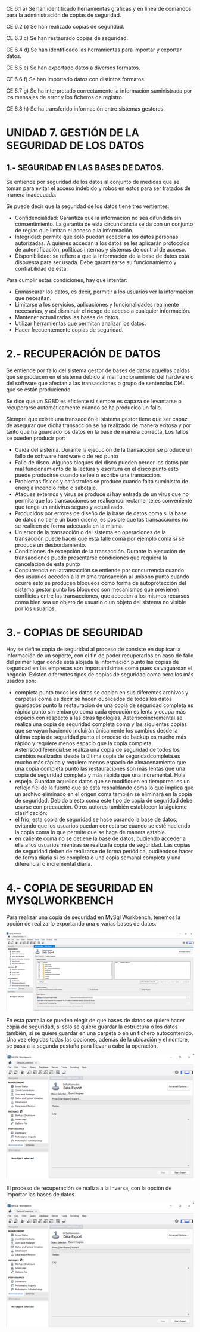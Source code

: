 CE 6.1
a) Se han identificado herramientas gráficas y en línea de comandos para la administración de copias de seguridad.

CE 6.2
b) Se han realizado copias de seguridad.

CE 6.3
c) Se han restaurado copias de seguridad.

CE 6.4
d) Se han identificado las herramientas para importar y exportar datos.

CE 6.5
e) Se han exportado datos a diversos formatos.

CE 6.6
f) Se han importado datos con distintos formatos.

CE 6.7
g) Se ha interpretado correctamente la información suministrada por los mensajes de error y los ficheros de registro.

CE 6.8
h) Se ha transferido información entre sistemas gestores.

# UNIDAD 7. GESTIÓN DE LA SEGURIDAD DE LOS DATOS

## 1.- SEGURIDAD EN LAS BASES DE DATOS.

Se entiende por seguridad de los datos al conjunto de medidas que se toman para evitar el acceso indebido y robos en estos para ser tratados de manera inadecuada.

Se puede decir que la seguridad de los datos tiene tres vertientes:

- Confidencialidad: Garantiza que la información no sea difundida sin consentimiento. La garantía de esta circunstancia se da con un conjunto de reglas que limitan el acceso a la información.
- Integridad: permite que solo puedan acceder a los datos personas autorizadas. A quienes accedan a los datos se les aplicarán protocolos de autentificación, políticas internas y sistemas de control de acceso.
- Disponibilidad: se refiere a que la información de la base de datos está dispuesta para ser usada. Debe garantizarse su funcionamiento y confiabilidad de esta.

Para cumplir estas condiciones, hay que intentar:

- Enmascarar los datos, es decir, permitir a los usuarios ver la información que necesitan.
- Limitarse a los servicios, aplicaciones y funcionalidades realmente necesarias, y así disminuir el riesgo de acceso a cualquier información.
- Mantener actualizadas las bases de datos.
- Utilizar herramientas que permitan analizar los datos.
- Hacer frecuentemente copias de seguridad.

# 2.- RECUPERACIÓN DE DATOS

Se entiende por fallo del sistema gestor de bases de datos aquellas caídas que se producen en el sistema debido al mal funcionamiento del hardware o del software que afectan a las transacciones o grupo de sentencias DML que se están produciendo.

Se dice que un SGBD es eficiente si siempre es capaza de levantarse o recuperarse automáticamente cuando se ha producido un fallo.

Siempre que existe una transacción el sistema gestor tiene que ser capaz de asegurar que dicha transacción se ha realizado de manera exitosa y por tanto que ha guardado los datos en la base de manera correcta.
Los fallos se pueden producir por:
* Caída del sistema. Durante la ejecución de la transacción se produce un fallo de software hardware o de red punto
* Fallo de disco. Algunos bloques del disco pueden perder los datos por mal funcionamiento de la lectura y escritura en el disco punto esto puede producirse cuando se lee o escribe una transacción.
* Problemas físicos y catástrofes.se produce cuando falta suministro de energía incendio robo o sabotaje.
* Ataques externos y virus se produce si hay entrada de un virus que no permita que las transacciones se realicencorrectamente.es conveniente que tenga un antivirus seguro y actualizado.
* Producidos por errores de diseño de la base de datos coma si la base de datos no tiene un buen diseño, es posible que las transacciones no se realicen de forma adecuada en la misma.
* Un error de la transacción o del sistema en operaciones de la transacción puede hacer que esta falle coma por ejemplo coma si se produce un desbordamiento.
* Condiciones de excepción de la transacción. Durante la ejecución de transacciones puede presentarse condiciones que requiera la cancelación de esta punto
* Concurrencia en latransacción.se entiende por concurrencia cuando dos usuarios acceden a la misma transacción al unísono punto cuando ocurre esto se producen bloqueos como forma de autoprotección del sistema gestor punto los bloqueos son mecanismos que previenen conflictos entre las transacciones, que acceden a los mismos recursos coma bien sea un objeto de usuario o un objeto del sistema no visible por los usuarios.

# 3.- COPIAS DE SEGURIDAD

Hoy se define copia de seguridad al proceso de consiste en duplicar la información de un soporte, con el fin de poder recuperarlos en caso de fallo del primer lugar donde está alojada la información punto las copias de seguridad en las empresas son importantísimas coma pues salvaguardan el negocio.
Existen diferentes tipos de copias de seguridad coma pero los más usados son:
* completa punto todos los datos se copian en sus diferentes archivos y carpetas coma es decir se hacen duplicados de todos los datos guardados punto la restauración de una copia de seguridad completa es rápida punto sin embargo coma cada ejecución es lenta y ocupa más espacio con respecto a las otras tipologías.
Asteriscoincremental.se realiza una copia de seguridad completa coma y las siguientes copias que se vayan haciendo incluirán únicamente los cambios desde la última copia de seguridad punto el proceso de backup es mucho más rápido y requiere menos espacio que la copia completa.
Asteriscodiferencial.se realiza una copia de seguridad de todos los cambios realizados desde la última copia de seguridadcompleta.es mucho más rápida y requiere menos espacio de almacenamiento que una copia completa punto las restauraciones son más lentas que una copia de seguridad completa y más rápida que una incremental. Hola
* espejo. Guardan aquellos datos que se modifiquen en tiemporeal.es un reflejo fiel de la fuente que se está respaldando coma lo que implica que un archivo eliminado en el origen coma también se eliminará en la copia de seguridad. Debido a esto coma este tipo de copia de seguridad debe usarse con precaución.
Otros autores también establecen la siguiente clasificación:
* el frío, esta copia de seguridad se hace parando la base de datos, evitando que los usuarios puedan conectarse cuando se esté haciendo la copia coma lo que permite que se haga de manera estable.
* en caliente coma no se detiene la base de datos, pudiendo acceder a ella a los usuarios mientras se realiza la copia de seguridad.
Las copias de seguridad deben de realizarse de forma periódica, pudiéndose hacer de forma diaria si es completa o una copia semanal completa y una diferencial o incremental diaria.

# 4.- COPIA DE SEGURIDAD EN MYSQLWORKBENCH

Para realizar una copia de seguridad en MySql Workbench, tenemos la opción de realizarlo exportando una o varias bases de datos.

![Exportar](img/Imagen1.png)

En esta pantalla se pueden elegir de que bases de datos se quiere hacer copia de seguridad, si solo se quiere guardar la estructura o los datos también, si se quiere guardar en una carpeta o en un fichero autocontenido. Una vez elegidas todas las opciones, además de la ubicación y el nombre, se pasa a la segunda pestaña para llevar a cabo la operación.

![Exportar](img/Imagen2.png)

El proceso de recuperación se realiza a la inversa, con la opción de importar las bases de datos.

![Importar](img/Imagen2.png)
